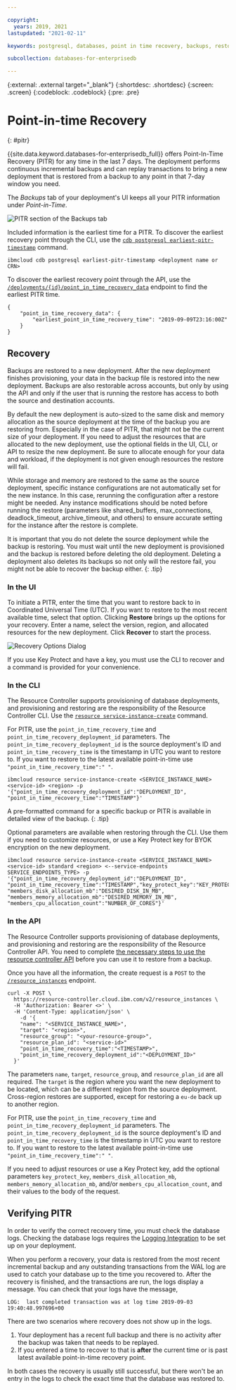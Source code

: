 ```yaml
---

copyright:
  years: 2019, 2021
lastupdated: "2021-02-11"

keywords: postgresql, databases, point in time recovery, backups, restore, edb, enterprisedb

subcollection: databases-for-enterprisedb

---
```


{:external: .external target="_blank"}
{:shortdesc: .shortdesc}
{:screen: .screen}
{:codeblock: .codeblock}
{:pre: .pre}

# Point-in-time Recovery
{: #pitr}

{{site.data.keyword.databases-for-enterprisedb_full}} offers Point-In-Time Recovery (PITR) for any time in the last 7 days. The deployment performs continuous incremental backups and can replay transactions to bring a new deployment that is restored from a backup to any point in that 7-day window you need.

The _Backups_ tab of your deployment's UI keeps all your PITR information under _Point-in-Time_.

![PITR section of the Backups tab](images/pitr-backups-tab.png)

Included information is the earliest time for a PITR. To discover the earliest recovery point through the CLI, use the [`cdb postgresql earliest-pitr-timestamp`](/docs/databases-cli-plugin?topic=databases-cli-plugin-cdb-reference#postgresql-earliest-pitr-timestamp) command.
```
ibmcloud cdb postgresql earliest-pitr-timestamp <deployment name or CRN>
```

To discover the earliest recovery point through the API, use the [`/deployments/{id}/point_in_time_recovery_data`](https://cloud.ibm.com/apidocs/cloud-databases-api#get-earliest-point-in-time-recovery-timestamp) endpoint to find the earliest PITR time. 
```
{
    "point_in_time_recovery_data": {
        "earliest_point_in_time_recovery_time": "2019-09-09T23:16:00Z"
    }
}
```

## Recovery

Backups are restored to a new deployment. After the new deployment finishes provisioning, your data in the backup file is restored into the new deployment. Backups are also restorable across accounts, but only by using the API and only if the user that is running the restore has access to both the source and destination accounts. 

By default the new deployment is auto-sized to the same disk and memory allocation as the source deployment at the time of the backup you are restoring from. Especially in the case of PITR, that might not be the current size of your deployment. If you need to adjust the resources that are allocated to the new deployment, use the optional fields in the UI, CLI, or API to resize the new deployment. Be sure to allocate enough for your data and workload, if the deployment is not given enough resources the restore will fail.

While storage and memory are restored to the same as the source deployment, specific instance configurations are not automatically set for the new instance. In this case, rerunning the configuration after a restore might be needed. Any instance modifications should be noted before running the restore (parameters like shared_buffers, max_connections, deadlock_timeout, archive_timeout, and others) to ensure accurate setting for the instance after the restore is complete.

It is important that you do not delete the source deployment while the backup is restoring. You must wait until the new deployment is provisioned and the backup is restored before deleting the old deployment. Deleting a deployment also deletes its backups so not only will the restore fail, you might not be able to recover the backup either.
{: .tip}

### In the UI

To initiate a PITR, enter the time that you want to restore back to in Coordinated Universal Time (UTC). If you want to restore to the most recent available time, select that option. Clicking **Restore** brings up the options for your recovery. Enter a name, select the version, region, and allocated resources for the new deployment. Click **Recover** to start the process.

![Recovery Options Dialog](images/pitr-dialog.png)

If you use Key Protect and have a key, you must use the CLI to recover and a command is provided for your convenience.

### In the CLI

The Resource Controller supports provisioning of database deployments, and provisioning and restoring are the responsibility of the Resource Controller CLI. Use the [`resource service-instance-create`](/docs/cli?topic=cli-ibmcloud_commands_resource#ibmcloud_resource_service_instance_create) command.

For PITR, use the `point_in_time_recovery_time` and `point_in_time_recovery_deployment_id` parameters. The `point_in_time_recovery_deployment_id` is the source deployment's ID and `point_in_time_recovery_time` is the timestamp in UTC you want to restore to. If you want to restore to the latest available point-in-time use `"point_in_time_recovery_time":" "`.
```
ibmcloud resource service-instance-create <SERVICE_INSTANCE_NAME> <service-id> <region> -p '{"point_in_time_recovery_deployment_id":"DEPLOYMENT_ID", "point_in_time_recovery_time":"TIMESTAMP"}'
```

A pre-formatted command for a specific backup or PITR is available in detailed view of the backup.
{: .tip}

Optional parameters are available when restoring through the CLI. Use them if you need to customize resources, or use a Key Protect key for BYOK encryption on the new deployment.
```
ibmcloud resource service-instance-create <SERVICE_INSTANCE_NAME> <service-id> standard <region> <--service-endpoints SERVICE_ENDPOINTS_TYPE> -p
'{"point_in_time_recovery_deployment_id":"DEPLOYMENT_ID", "point_in_time_recovery_time":"TIMESTAMP","key_protect_key":"KEY_PROTECT_KEY_CRN", "members_disk_allocation_mb":"DESIRED_DISK_IN_MB", "members_memory_allocation_mb":"DESIRED_MEMORY_IN_MB", "members_cpu_allocation_count":"NUMBER_OF_CORES"}'
```

### In the API

The Resource Controller supports provisioning of database deployments, and provisioning and restoring are the responsibility of the Resource Controller API. You need to complete [the necessary steps to use the resource controller API](/docs/databases-for-enterprisedb?topic=cloud-databases-provisioning#provisioning-through-the-resource-controller-api) before you can use it to restore from a backup. 

Once you have all the information, the create request is a `POST` to the [`/resource_instances`](https://{DomainName}/apidocs/resource-controller#create-provision-a-new-resource-instance) endpoint.

```
curl -X POST \
  https://resource-controller.cloud.ibm.com/v2/resource_instances \
  -H 'Authorization: Bearer <>' \
  -H 'Content-Type: application/json' \
    -d '{
    "name": "<SERVICE_INSTANCE_NAME>",
    "target": "<region>",
    "resource_group": "<your-resource-group>",
    "resource_plan_id": "<service-id>"
    "point_in_time_recovery_time":"<TIMESTAMP>",
    "point_in_time_recovery_deployment_id":"<DEPLOYMENT_ID>"
  }'
```
The parameters `name`, `target`, `resource_group`, and `resource_plan_id` are all required. The `target` is the region where you want the new deployment to be located, which can be a different region from the source deployment. Cross-region restores are supported, except for restoring a `eu-de` back up to another region.

For PITR, use the `point_in_time_recovery_time` and `point_in_time_recovery_deployment_id` parameters. The `point_in_time_recovery_deployment_id` is the source deployment's ID and `point_in_time_recovery_time` is the timestamp in UTC you want to restore to. If you want to restore to the latest available point-in-time use `"point_in_time_recovery_time":" "`.

If you need to adjust resources or use a Key Protect key, add the optional parameters `key_protect_key`, `members_disk_allocation_mb`, `members_memory_allocation_mb`, and/or `members_cpu_allocation_count`, and their values to the body of the request.

## Verifying PITR

In order to verify the correct recovery time, you must check the database logs. Checking the database logs requires the [Logging Integration](/docs/databases-for-enterprisedb?topic=cloud-databases-logging) to be set up on your deployment.

When you perform a recovery, your data is restored from the most recent incremental backup and any outstanding transactions from the WAL log are used to catch your database up to the time you recovered to. After the recovery is finished, and the transactions are run, the logs display a message. You can check that your logs have the message,
```
LOG:  last completed transaction was at log time 2019-09-03 19:40:48.997696+00
```

There are two scenarios where recovery does not show up in the logs. 
1. Your deployment has a recent full backup and there is no activity after the backup was taken that needs to be replayed.
2. If you entered a time to recover to that is **after** the current time or is past latest available point-in-time recovery point.

In both cases the recovery is usually still successful, but there won't be an entry in the logs to check the exact time that the database was restored to.